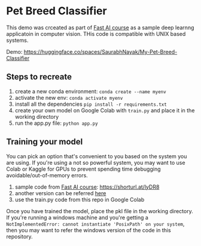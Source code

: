 # Pet Breed Classifier
This demo was crceated as part of [Fast AI course](https://course.fast.ai/) as a sample deep learnng applicatoin in computer vision. THis code is compatible with UNIX based systems.

Demo: https://huggingface.co/spaces/SaurabhNayak/My-Pet-Breed-Classifier


## Steps to recreate
1. create a new conda environment: `conda create --name myenv`
2. activate the new env: `conda activate myenv`
3. install all the dependencies `pip install -r requirements.txt`
4. create your own model on Google Colab with `train.py` and place it in the working directory
5. run the app.py file: `python app.py`

## Training your model
You can pick an option that's convenient to you based on the system you are using. If you're using a not so powerful system, you may want to use Colab or Kaggle for GPUs to prevent spending time debugging avoidable/out-of-memory errors.

1. sample code from [Fast AI course](https://course.fast.ai/Lessons/lesson2.html): https://shorturl.at/lyDR8
2. another version can be referred [here](https://tmabraham.github.io/blog/gradio_hf_spaces_tutorial)
3. use the train.py code from this repo in Google Colab

Once you have trained the model, place the pkl file in the working directory. If you're running a windows machine and you're getting a `NotImplementedError: cannot instantiate 'PosixPath' on your system`, then you may want to refer the windows version of the code in this repository.